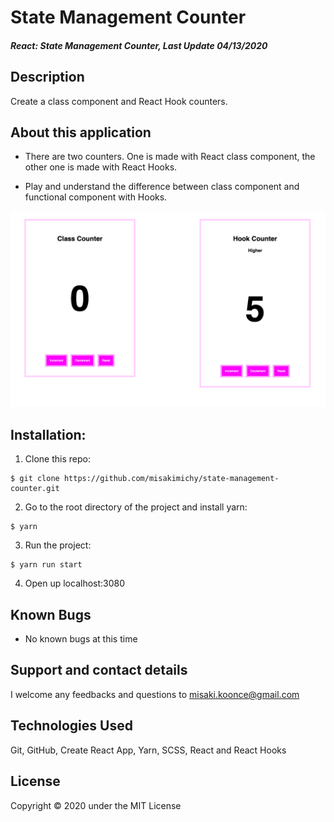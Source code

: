 # State Management Counter

#### _React: State Management Counter, Last Update 04/13/2020_

## Description
Create a class component and React Hook counters.

## About this application
- There are two counters. One is made with React class component, the other one is made with React Hooks.

- Play and understand the difference between class component and functional component with Hooks.

![alt screenshot of the application](image/screenshot.png)


## Installation:
1. Clone this repo:
```
$ git clone https://github.com/misakimichy/state-management-counter.git
```

2. Go to the root directory of the project and install yarn:

```
$ yarn
```

3. Run the project:
```
$ yarn run start 
```

4. Open up localhost:3080


## Known Bugs
- No known bugs at this time

## Support and contact details
I welcome any feedbacks and questions to misaki.koonce@gmail.com

## Technologies Used
Git, GitHub, Create React App, Yarn, SCSS, React and React Hooks

## License
Copyright © 2020 under the MIT License
